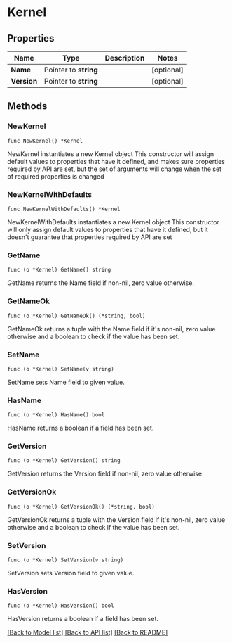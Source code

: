 # Kernel

## Properties

Name | Type | Description | Notes
------------ | ------------- | ------------- | -------------
**Name** | Pointer to **string** |  | [optional] 
**Version** | Pointer to **string** |  | [optional] 

## Methods

### NewKernel

`func NewKernel() *Kernel`

NewKernel instantiates a new Kernel object
This constructor will assign default values to properties that have it defined,
and makes sure properties required by API are set, but the set of arguments
will change when the set of required properties is changed

### NewKernelWithDefaults

`func NewKernelWithDefaults() *Kernel`

NewKernelWithDefaults instantiates a new Kernel object
This constructor will only assign default values to properties that have it defined,
but it doesn't guarantee that properties required by API are set

### GetName

`func (o *Kernel) GetName() string`

GetName returns the Name field if non-nil, zero value otherwise.

### GetNameOk

`func (o *Kernel) GetNameOk() (*string, bool)`

GetNameOk returns a tuple with the Name field if it's non-nil, zero value otherwise
and a boolean to check if the value has been set.

### SetName

`func (o *Kernel) SetName(v string)`

SetName sets Name field to given value.

### HasName

`func (o *Kernel) HasName() bool`

HasName returns a boolean if a field has been set.

### GetVersion

`func (o *Kernel) GetVersion() string`

GetVersion returns the Version field if non-nil, zero value otherwise.

### GetVersionOk

`func (o *Kernel) GetVersionOk() (*string, bool)`

GetVersionOk returns a tuple with the Version field if it's non-nil, zero value otherwise
and a boolean to check if the value has been set.

### SetVersion

`func (o *Kernel) SetVersion(v string)`

SetVersion sets Version field to given value.

### HasVersion

`func (o *Kernel) HasVersion() bool`

HasVersion returns a boolean if a field has been set.


[[Back to Model list]](../README.md#documentation-for-models) [[Back to API list]](../README.md#documentation-for-api-endpoints) [[Back to README]](../README.md)


